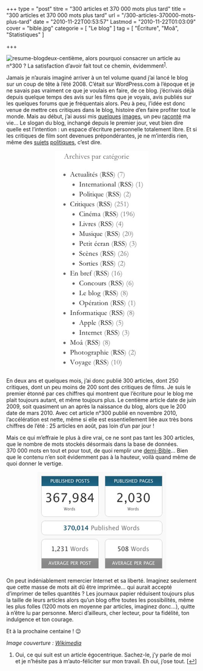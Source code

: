 +++
type = "post"
titre = "300 articles et 370 000 mots plus tard"
title = "300 articles et 370 000 mots plus tard"
url = "/300-articles-370000-mots-plus-tard"
date = "2010-11-22T00:53:57"
Lastmod = "2010-11-22T01:03:09"
cover = "bible.jpg"
categorie = [ "Le blog" ]
tag = [ "Écriture", "Moâ", "Statistiques" ]

+++

<p><img class="alignleft size-full wp-image-4266" title="resume-blog" src="iron-man-2-favreau/">deux-centième</a>, alors pourquoi consacrer un article au n°300 ? La satisfaction d&rsquo;avoir fait tout ce chemin, évidemment<sup><a href="#footnote_0_4261" id="identifier_0_4261" class="footnote-link footnote-identifier-link" title="Oui, ce qui suit est un article &eacute;gocentrique. Sachez-le, j&rsquo;y parle de moi et je n&rsquo;h&eacute;site pas &agrave; m&rsquo;auto-f&eacute;liciter sur mon travail. Eh oui, j&rsquo;ose tout.">1</a></sup>.</p>
<p>Jamais je n&rsquo;aurais imaginé arriver à un tel volume quand j&rsquo;ai lancé le blog sur un coup de tête à l&rsquo;été 2008. C&rsquo;était sur WordPress.com à l&rsquo;époque et je ne savais pas vraiment ce que je voulais en faire, de ce blog. j&rsquo;écrivais déjà depuis quelque temps des avis sur les films que je voyais, avis publiés sur les quelques forums que je fréquentais alors. Peu à peu, l&rsquo;idée est donc venue de mettre ces critiques dans le blog, histoire d&rsquo;en faire profiter tout le monde. Mais au début, j&rsquo;ai aussi mis <a href="http://voiretmanger.fr/2008/07/17/essai-photographique-a-lens/">quelques</a> <a href="http://voiretmanger.fr/2008/07/28/toulouse-by-night/">images</a>, un peu <a href="http://voiretmanger.fr/2008/07/30/finalement-la-ratp-cest-pas-si-mal/">raconté</a> ma vie… Le slogan du blog, inchangé depuis le premier jour, veut bien dire quelle est l&rsquo;intention : un espace d&rsquo;écriture personnelle totalement libre. Et si les critiques de film sont devenues prépondérantes, je ne m&rsquo;interdis rien, même des <a href="http://voiretmanger.fr/2008/10/11/a-qui-profite-la-crise/">sujets</a> <a href="http://voiretmanger.fr/2008/10/07/sauvons-les-ses/">politiques</a>, c&rsquo;est dire.</p>
<div style="text-align: center;"><img class="aligncenter" src="categories-blog-nicolinux.jpg" border="0" alt="categories-blog-nicolinux.jpg" width="248" height="579" /></div>
<p>En deux ans et quelques mois, j&rsquo;ai donc publié 300 articles, dont 250 critiques, dont un peu moins de 200 sont des critiques de films. Je suis le premier étonné par ces chiffres qui montrent que l&rsquo;écriture pour le blog me plait toujours autant, et même toujours plus. Le centième article date de juin 2009, soit quasiment un an après la naissance du blog, alors que le 200 date de mars 2010. Avec cet article n°300 publié en novembre 2010, l&rsquo;accélération est nette, même si elle est essentiellement liée aux très bons chiffres de l&rsquo;été : 25 articles en août, pas loin d&rsquo;un par jour !</p>
<p>Mais ce qui m&rsquo;effraie le plus à dire vrai, ce ne sont pas tant les 300 articles, que le nombre de mots stockés désormais dans la base de données. 370 000 mots en tout et pour tout, de quoi remplir une <a href="http://agards-bible-timeline.com/q10_bible-facts.html">demi-Bible</a>… Bien que le contenu n&rsquo;en soit évidemment pas à la hauteur, voilà quand même de quoi donner le vertige.</p>
<div style="text-align: center;"><img class="aligncenter" src="mots-blog-nicolinux.jpg" border="0" alt="mots-blog-nicolinux.jpg" width="340" height="260" /></div>
<p>On peut indéniablement remercier Internet et sa liberté. Imaginez seulement que cette masse de mots ait dû être imprimée… qui aurait accepté d&rsquo;imprimer de telles quantités ? Les journaux papier réduisent toujours plus la taille de leurs articles alors qu&rsquo;un blog offre toutes les possibilités, même les plus folles (1200 mots en moyenne par articles, imaginez donc…), quitte à n&rsquo;être lu par personne. Merci d&rsquo;ailleurs, cher lecteur, pour ta fidélité, ton indulgence et ton courage.</p>
<p>Et à la prochaine centaine ! 😉</p>
<p><em>Image couverture : <a href="http://commons.wikimedia.org/wiki/File:Bible_paper.jpg">Wikimedia</a></em></p>
<ol class="footnotes"><li id="footnote_0_4261" class="footnote">Oui, ce qui suit est un article égocentrique. Sachez-le, j&rsquo;y parle de moi et je n&rsquo;hésite pas à m&rsquo;auto-féliciter sur mon travail. Eh oui, j&rsquo;ose tout. [<a href="#identifier_0_4261" class="footnote-link footnote-back-link">&#8617;</a>]</li></ol>
